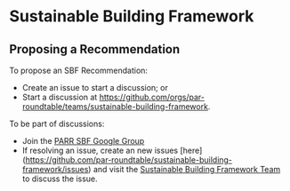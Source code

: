 # Sustainable Building Framework

## Proposing a Recommendation
To propose an SBF Recommendation:
- Create an issue to start a discussion; or
- Start a discussion at https://github.com/orgs/par-roundtable/teams/sustainable-building-framework.

To be part of discussions:
- Join the [PARR SBF Google Group](https://groups.google.com/d/forum/parr-sbf-working-group)
- If resolving an issue, create an new issues [here] (https://github.com/par-roundtable/sustainable-building-framework/issues) and visit the [Sustainable Building Framework Team](https://github.com/orgs/par-roundtable/teams/sustainable-building-framework) to discuss the issue.



















































